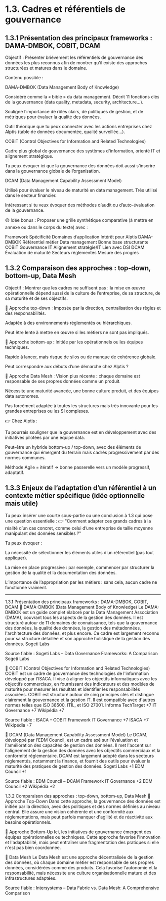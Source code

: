 # 1.3. Cadres et référentiels de gouvernance
## 1.3.1 Présentation des principaux frameworks : DAMA-DMBOK, COBIT, DCAM
Objectif : Présenter brièvement les référentiels de gouvernance des données les plus reconnus afin de montrer qu'il existe des approches structurées et matures dans le domaine.

Contenu possible :

DAMA-DMBOK (Data Management Body of Knowledge)

Considéré comme la « bible » du data management. Décrit 11 fonctions clés de la gouvernance (data quality, metadata, security, architecture...).

Souligne l’importance de rôles clairs, de politiques de gestion, et de métriques pour évaluer la qualité des données.

Outil théorique que tu peux connecter avec les actions entreprises chez Alptis (table de données documentée, qualité surveillée…).

COBIT (Control Objectives for Information and Related Technologies)

Cadre plus global de gouvernance des systèmes d'information, orienté IT et alignement stratégique.

Tu peux évoquer ici que la gouvernance des données doit aussi s’inscrire dans la gouvernance globale de l’organisation.

DCAM (Data Management Capability Assessment Model)

Utilisé pour évaluer le niveau de maturité en data management. Très utilisé dans le secteur financier.

Intéressant si tu veux évoquer des méthodes d’audit ou d’auto-évaluation de la gouvernance.

🟡 Idée bonus : Proposer une grille synthétique comparative (à mettre en annexe ou dans le corps du texte) avec :

Framework	Spécificité	Domaines d’application	Intérêt pour Alptis
DAMA-DMBOK	Référentiel métier	Data management	Bonne base structurante
COBIT	Gouvernance IT	Alignement stratégie/IT	Lien avec DSI
DCAM	Évaluation de maturité	Secteurs réglementés	Mesure des progrès

## 1.3.2 Comparaison des approches : top-down, bottom-up, Data Mesh
Objectif : Montrer que les cadres ne suffisent pas : la mise en œuvre opérationnelle dépend aussi de la culture de l’entreprise, de sa structure, de sa maturité et de ses objectifs.

🔹 Approche top-down :
Imposée par la direction, centralisation des règles et des responsabilités.

Adaptée à des environnements réglementés ou hiérarchiques.

Peut être lente à mettre en œuvre si les métiers ne sont pas impliqués.

🔹 Approche bottom-up :
Initiée par les opérationnels ou les équipes techniques.

Rapide à lancer, mais risque de silos ou de manque de cohérence globale.

Peut correspondre aux débuts d’une démarche chez Alptis ?

🔹 Approche Data Mesh :
Vision plus récente : chaque domaine est responsable de ses propres données comme un produit.

Nécessite une maturité avancée, une bonne culture produit, et des équipes data autonomes.

Pas forcément adaptée à toutes les structures mais très innovante pour les grandes entreprises ou les SI complexes.

👉 Chez Alptis :

Tu pourrais souligner que la gouvernance est en développement avec des initiatives pilotées par une équipe data.

Peut-être un hybride bottom-up / top-down, avec des éléments de gouvernance qui émergent du terrain mais cadrés progressivement par des normes communes.

Méthode Agile = itératif → bonne passerelle vers un modèle progressif, adaptatif.

## 1.3.3 Enjeux de l’adaptation d’un référentiel à un contexte métier spécifique (idée optionnelle mais utile)
Tu peux insérer une courte sous-partie ou une conclusion à 1.3 qui pose une question essentielle :
👉 "Comment adapter ces grands cadres à la réalité d’un cas concret, comme celui d’une entreprise de taille moyenne manipulant des données sensibles ?"

Tu peux évoquer :

La nécessité de sélectionner les éléments utiles d’un référentiel (pas tout appliquer).

La mise en place progressive : par exemple, commencer par structurer la gestion de la qualité et la documentation des données.

L’importance de l’appropriation par les métiers : sans cela, aucun cadre ne fonctionne vraiment.

-----------------------------------------------------------

1.3.1 Présentation des principaux frameworks : DAMA-DMBOK, COBIT, DCAM
🔹 DAMA-DMBOK (Data Management Body of Knowledge)
Le DAMA-DMBOK est un guide complet élaboré par la Data Management Association (DAMA), couvrant tous les aspects de la gestion des données. Il est structuré autour de 11 domaines de connaissance, tels que la gouvernance des données, la qualité des données, la gestion des métadonnées, l'architecture des données, et plus encore. Ce cadre est largement reconnu pour sa structure détaillée et son approche holistique de la gestion des données.
Sogeti Labs

Source fiable : Sogeti Labs – Data Governance Frameworks: A Comparison
Sogeti Labs

🔹 COBIT (Control Objectives for Information and Related Technologies)
COBIT est un cadre de gouvernance des technologies de l'information développé par l'ISACA. Il vise à aligner les objectifs informatiques avec les objectifs commerciaux, en fournissant des indicateurs et des modèles de maturité pour mesurer les résultats et identifier les responsabilités associées. COBIT est structuré autour de cinq principes clés et distingue clairement la gouvernance et la gestion IT. Il est compatible avec d'autres normes telles que ISO 38500, ITIL, et ISO 27001.
Informa TechTarget
+7
IT Governance
+7
Wikipédia
+7

Source fiable : ISACA – COBIT Framework
IT Governance
+7
ISACA
+7
Wikipédia
+7

🔹 DCAM (Data Management Capability Assessment Model)
Le DCAM, développé par l'EDM Council, est un cadre axé sur l'évaluation et l'amélioration des capacités de gestion des données. Il met l'accent sur l'alignement de la gestion des données avec les objectifs commerciaux et la conformité réglementaire. DCAM est largement adopté dans les secteurs réglementés, notamment la finance, et fournit des outils pour évaluer la maturité des pratiques de gestion des données.
Sogeti Labs
+1
EDM Council
+1

Source fiable : EDM Council – DCAM Framework
IT Governance
+2
EDM Council
+2
Wikipédia
+2

1.3.2 Comparaison des approches : top-down, bottom-up, Data Mesh
🔹 Approche Top-Down
Dans cette approche, la gouvernance des données est initiée par la direction, avec des politiques et des normes définies au niveau central. Elle assure une vision cohérente et une conformité aux réglementations, mais peut parfois manquer d'agilité et de réactivité aux besoins opérationnels.

🔹 Approche Bottom-Up
Ici, les initiatives de gouvernance émergent des équipes opérationnelles ou techniques. Cette approche favorise l'innovation et l'adaptabilité, mais peut entraîner une fragmentation des pratiques si elle n'est pas bien coordonnée.

🔹 Data Mesh
Le Data Mesh est une approche décentralisée de la gestion des données, où chaque domaine métier est responsable de ses propres données, considérées comme des produits. Cela favorise l'autonomie et la responsabilité, mais nécessite une culture organisationnelle mature et des infrastructures adaptées.

Source fiable : Intersystems – Data Fabric vs. Data Mesh: A Comprehensive Comparison
